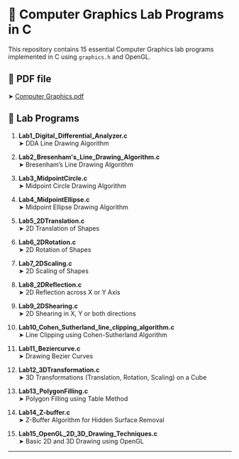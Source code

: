 # 🎨 Computer Graphics Lab Programs in C

This repository contains 15 essential Computer Graphics lab programs implemented in C using `graphics.h` and OpenGL.

## 📘 PDF file

➤ [Computer Graphics.pdf](https://github.com/SujitChaudhary2005/Computer-Graphics/blob/main/Computer%20Graphics.pdf)

## 📘 Lab Programs

1. **Lab1_Digital_Differential_Analyzer.c**  
   ➤ DDA Line Drawing Algorithm

2. **Lab2_Bresenham's_Line_Drawing_Algorithm.c**  
   ➤ Bresenham’s Line Drawing Algorithm

3. **Lab3_MidpointCircle.c**  
   ➤ Midpoint Circle Drawing Algorithm

4. **Lab4_MidpointEllipse.c**  
   ➤ Midpoint Ellipse Drawing Algorithm

5. **Lab5_2DTranslation.c**  
   ➤ 2D Translation of Shapes

6. **Lab6_2DRotation.c**  
   ➤ 2D Rotation of Shapes

7. **Lab7_2DScaling.c**  
   ➤ 2D Scaling of Shapes

8. **Lab8_2DReflection.c**  
   ➤ 2D Reflection across X or Y Axis

9. **Lab9_2DShearing.c**  
   ➤ 2D Shearing in X, Y or both directions

10. **Lab10_Cohen_Sutherland_line_clipping_algorithm.c**  
    ➤ Line Clipping using Cohen-Sutherland Algorithm

11. **Lab11_Beziercurve.c**  
    ➤ Drawing Bezier Curves

12. **Lab12_3DTransformation.c**  
    ➤ 3D Transformations (Translation, Rotation, Scaling) on a Cube

13. **Lab13_PolygonFilling.c**  
    ➤ Polygon Filling using Table Method

14. **Lab14_Z-buffer.c**  
    ➤ Z-Buffer Algorithm for Hidden Surface Removal

15. **Lab15_OpenGL_2D_3D_Drawing_Techniques.c**  
    ➤ Basic 2D and 3D Drawing using OpenGL

---
